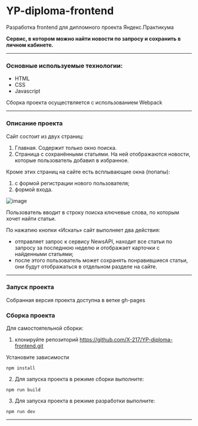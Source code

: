 # YP-diploma-frontend

Разработка frontend для дипломного проекта Яндекс.Практикума

**Cервис, в котором можно найти новости по запросу и сохранить в личном кабинете.**

------

### Основные используемые технологии:

- HTML
- CSS
- Javascript

Сборка проекта осуществляется с использованием Webpack

------

### Описание проекта

Сайт состоит из двух страниц:

1. Главная. Содержит только окно поиска.
2. Страница с сохранёнными статьями. На ней отображаются новости, которые пользователь добавил в избранное.

Кроме этих страниц на сайте есть всплывающие окна (попапы):

1. с формой регистрации нового пользователя;
2. формой входа.

![image](https://pictures.s3.yandex.net/resources/Screen_Shot_2019-12-23_at_1.47.12_PM_1577099412.png)



Пользователь вводит в строку поиска ключевые слова, по которым хочет найти статьи.

По нажатию кнопки «Искать» сайт выполняет два действия:

- отправляет запрос к сервису NewsAPI, находит все статьи по запросу за последнюю неделю и отображает карточки с найденными статьями;
- после этого пользователь может сохранять понравившиеся статьи, они будут отображаться в отдельном разделе на сайте.

--------------------

### Запуск проекта

Собранная версия проекта доступна в ветке gh-pages



### Сборка проекта

Для самостоятельной сборки:

1) клонируйте репозиторий  https://github.com/X-217/YP-diploma-frontend.git

Установите зависимости

```
npm install
```

2) Для запуска проекта в режиме сборки выполните:

```
npm run build
```

3) Для запуска проекта в режиме разработки выполните:

```
npm run dev
```

_____________________



